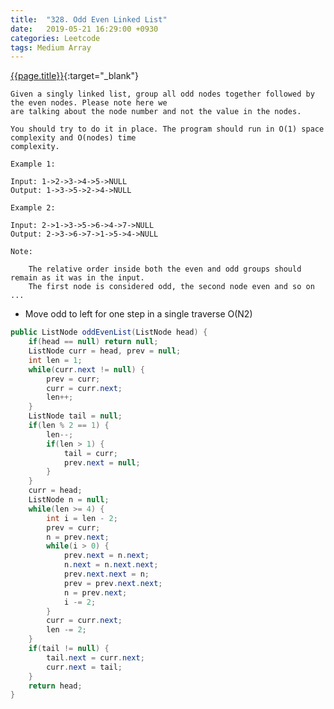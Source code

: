 ```yaml
---
title:  "328. Odd Even Linked List"
date:   2019-05-21 16:29:00 +0930
categories: Leetcode
tags: Medium Array
---
```


[{{page.title}}](https://leetcode.com/problems/odd-even-linked-list/){:target="_blank"}

    Given a singly linked list, group all odd nodes together followed by the even nodes. Please note here we
    are talking about the node number and not the value in the nodes.

    You should try to do it in place. The program should run in O(1) space complexity and O(nodes) time
    complexity.

    Example 1:

    Input: 1->2->3->4->5->NULL
    Output: 1->3->5->2->4->NULL

    Example 2:

    Input: 2->1->3->5->6->4->7->NULL
    Output: 2->3->6->7->1->5->4->NULL

    Note:

        The relative order inside both the even and odd groups should remain as it was in the input.
        The first node is considered odd, the second node even and so on ...

* Move odd to left for one step in a single traverse O(N2)

```java
public ListNode oddEvenList(ListNode head) {
    if(head == null) return null;
    ListNode curr = head, prev = null;
    int len = 1;
    while(curr.next != null) {
        prev = curr;
        curr = curr.next;
        len++;
    }
    ListNode tail = null;
    if(len % 2 == 1) {
        len--;
        if(len > 1) {
            tail = curr;
            prev.next = null;
        }
    }
    curr = head;
    ListNode n = null;
    while(len >= 4) {
        int i = len - 2;
        prev = curr;
        n = prev.next;
        while(i > 0) {
            prev.next = n.next;
            n.next = n.next.next;
            prev.next.next = n;
            prev = prev.next.next;
            n = prev.next;
            i -= 2;
        }
        curr = curr.next;
        len -= 2;
    }
    if(tail != null) {
        tail.next = curr.next;
        curr.next = tail;
    }
    return head;
}
```
